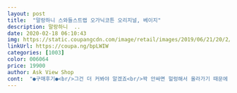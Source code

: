 ```yaml
---
layout: post 
title:  "말랑하니 스와들스트랩 오가닉코튼 오리지널, 베이지" 
description: 말랑하니  ..
date: 2020-02-18 06:10:43 
img: https://static.coupangcdn.com/image/retail/images/2019/06/21/20/2/d3489dbe-0483-40c3-b63d-5654493f32a1.jpg 
linkUrl: https://coupa.ng/bpLWIW 
categories: [1003] 
color: 006064 
price: 19900 
author: Ask View Shop 
cont:  "●구매후기●<br/>그건 더 커봐야 알겠죠<br/>꽉 안싸면 헐렁해서 올라가기 때문에 잘 싸줘야돼요<br/>다른 속싸개들 보다 확실히 간편해요<br/>다시산다면 아래 발까지 덮어주는걸로 구매할래요.<br/><br/>따가워요.<br/>.<br/><br/>마감처리가 깨끗하지 못하네요.<br/><br/>벨트로 부분 박음질된부분 조금씩 들리는 부분있는데<br/>사이즈만 맞고 한다면 편할꺼같긴한데<br/>속싸개 싸기 힘들어서 구매해봣어요.<br/><br/>속싸개 하고 있는 상태로 기저귀 갈 수 있다는데 아기가 아직도 작은지 기저귀 가는건 못해요 걸리네요<br/>아기가 작을때는 아무리 꽉 싸도 헐렁하고 올라가길래 별로라고 생각했는데 지금 5키로 넘어가고 다시 써보니 이만큼 간편하고 편한게 없네요 아기가 좀커서 쓰니까 더 좋은 것 같아요<br/>여러번 해봐야 겟어요.<br/><br/>우리아가는 너무 움직여서.<br/>.<br/> 팔만 해줬더니 ㅋㅋㅋ 숄더 옷 입은줄 알았어요ㅋㅋ<br/>저희애기가 아직 작아서 그런건지 이게 큰건지<br/>좀 불편해요 ㅠㅠㅠ<br/>찍찍이 소리가 커서 자다가 깹니다<br/>천도 부드럽고 잘늘어나구요<br/>천은 부들부들 좋아요.<br/><br/>태열있는 아기한테도 좋아요<br/>" 
---
```

